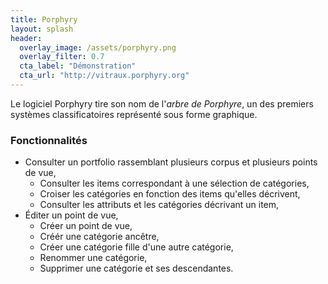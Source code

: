 ```yaml
---
title: Porphyry
layout: splash
header:
  overlay_image: /assets/porphyry.png
  overlay_filter: 0.7
  cta_label: "Démonstration"
  cta_url: "http://vitraux.porphyry.org"
---
```


Le logiciel Porphyry tire son nom de l'*arbre de Porphyre*, 
un des premiers systèmes classificatoires représenté sous forme graphique.

### Fonctionnalités

- Consulter un portfolio rassemblant plusieurs corpus et plusieurs points de vue,
  - Consulter les items correspondant à une sélection de catégories,
  - Croiser les catégories en fonction des items qu'elles décrivent,
  - Consulter les attributs et les catégories décrivant un item,
- Éditer un point de vue,
  - Créer un point de vue,
  - Créér une catégorie ancêtre, 
  - Créer une catégorie fille d'une autre catégorie, 
  - Renommer une catégorie,
  - Supprimer une catégorie et ses descendantes.
